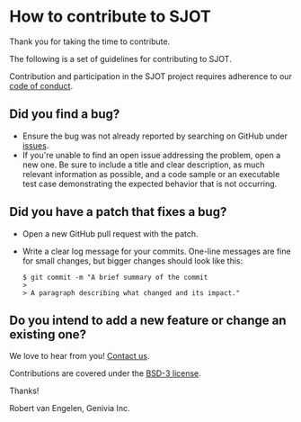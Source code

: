 How to contribute to SJOT
=========================

Thank you for taking the time to contribute.

The following is a set of guidelines for contributing to SJOT.

Contribution and participation in the SJOT project requires adherence to our
[code of conduct](CODE_OF_CONDUCT.md).

Did you find a bug?
-------------------

- Ensure the bug was not already reported by searching on GitHub under
  [issues](https://github.com/Genivia/SJOT/issues).
- If you're unable to find an open issue addressing the problem, open a new one.
  Be sure to include a title and clear description, as much relevant
  information as possible, and a code sample or an executable test case
  demonstrating the expected behavior that is not occurring.

Did you have a patch that fixes a bug?
--------------------------------------

- Open a new GitHub pull request with the patch.
- Write a clear log message for your commits.  One-line messages are fine for
  small changes, but bigger changes should look like this:

      $ git commit -m "A brief summary of the commit
      > 
      > A paragraph describing what changed and its impact."

Do you intend to add a new feature or change an existing one?
-------------------------------------------------------------

We love to hear from you!  [Contact us](https://www.genivia.com/contact.html).

Contributions are covered under the [BSD-3 license](LICENSE.txt).

Thanks!

Robert van Engelen, Genivia Inc.

